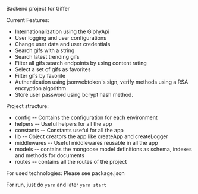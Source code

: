Backend project for Giffer

Current Features:
 * Internationalization using the GiphyApi
 * User logging and user configurations
 * Change user data and user credentials
 * Search gifs with a string
 * Search latest trending gifs
 * Filter all gifs search endpoints by using content rating
 * Select a set of gifs as favorites
 * Filter gifs by favorite
 * Authentication using jsonwebtoken's sign, verify methods using a RSA encryption algorithm
 * Store user password using bcrypt hash method.

Project structure:
   * config -- Contains the configuration for each environment
   * helpers -- Useful helpers  for all the app
   * constants -- Constants useful for all the app
   * lib -- Object creators the app like createApp and createLogger
   * middlewares -- Useful middlewares reusable in all the app
   * models -- contains the mongoose model definitions as schema, indexes and methods for documents
   * routes -- contains all the routes of the project
 
For used technologies: Please see package.json 

For run, just do ```yarn``` and later ```yarn start```
 